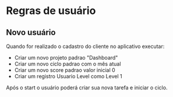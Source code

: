 # Regras de usuário

## Novo usuário

Quando for realizado o cadastro do cliente no aplicativo executar: 

- Criar um novo projeto padrao "Dashboard"
- Criar um novo ciclo padrao com o mês atual
- Criar um novo score padrao valor inicial 0
- Criar um registro Usuario Level como Level 1

Após o start o usuário poderá criar sua nova tarefa e iniciar o ciclo.